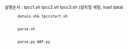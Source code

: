 실행순서 : tpcc1.sh tpcc2.sh tpcc3.sh (설치및 세팅, load data)


          dataio.sh& tpccstart.sh
          
          
          parse.sh
          
          
          parse.py WAF.py
          
          
